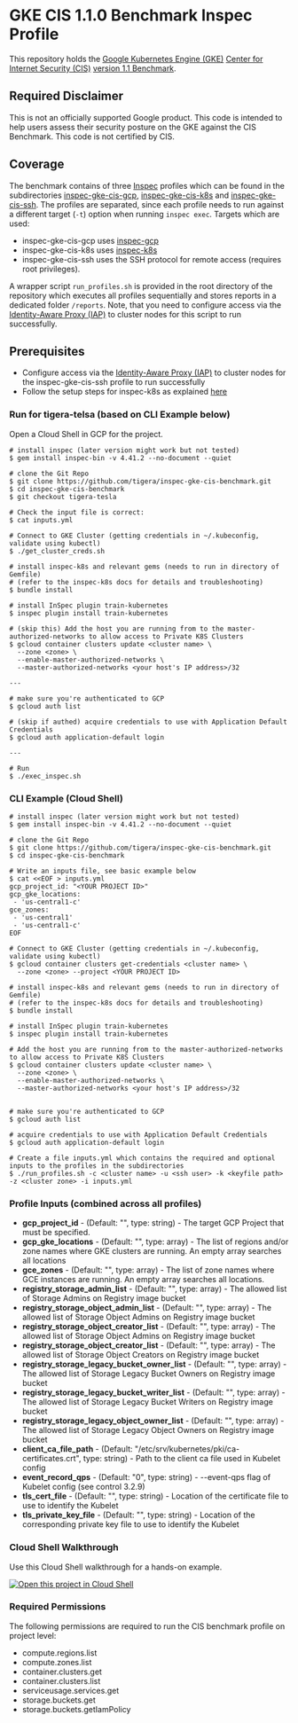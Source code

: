 # GKE CIS 1.1.0 Benchmark Inspec Profile

This repository holds the [Google Kubernetes Engine (GKE)](https://cloud.google.com/kubernetes-engine) [Center for Internet Security (CIS)](https://www.cisecurity.org) [version 1.1 Benchmark](https://www.cisecurity.org/benchmark/kubernetes/).

## Required Disclaimer

This is not an officially supported Google product. This code is intended to help users assess their security posture on the GKE against the CIS Benchmark. This code is not certified by CIS.

## Coverage

The benchmark contains of three [Inspec](https://www.inspec.io/) profiles which can be found in the subdirectories [inspec-gke-cis-gcp](inspec-gke-cis-gcp), [inspec-gke-cis-k8s](inspec-gke-cis-k8s) and [inspec-gke-cis-ssh](inspec-gke-cis-ssh). The profiles are separated, since each profile needs to run against a different target (`-t`) option when running `inspec exec`. Targets which are used:
 * inspec-gke-cis-gcp uses [inspec-gcp](https://github.com/inspec/inspec-gcp)
 * inspec-gke-cis-k8s uses [inspec-k8s](https://github.com/bgeesaman/inspec-k8s)
 * inspec-gke-cis-ssh uses the SSH protocol for remote access (requires root privileges).

A wrapper script `run_profiles.sh` is provided in the root directory of the repository which executes all profiles sequentially and stores reports in a dedicated folder `/reports`. Note, that you need to configure access via the [Identity-Aware Proxy (IAP)](https://cloud.google.com/iap/docs/enabling-kubernetes-howto) to cluster nodes for this script to run successfully.

## Prerequisites
* Configure access via the [Identity-Aware Proxy (IAP)](https://cloud.google.com/iap/docs/enabling-kubernetes-howto) to cluster nodes for the inspec-gke-cis-ssh profile to run successfully
* Follow the setup steps for inspec-k8s as explained [here](https://github.com/bgeesaman/train-kubernetes#installation)

### Run for tigera-telsa (based on CLI Example below)
Open a Cloud Shell in GCP for the project.

```
# install inspec (later version might work but not tested)
$ gem install inspec-bin -v 4.41.2 --no-document --quiet

# clone the Git Repo
$ git clone https://github.com/tigera/inspec-gke-cis-benchmark.git
$ cd inspec-gke-cis-benchmark
$ git checkout tigera-tesla

# Check the input file is correct:
$ cat inputs.yml

# Connect to GKE Cluster (getting credentials in ~/.kubeconfig, validate using kubectl)
$ ./get_cluster_creds.sh

# install inspec-k8s and relevant gems (needs to run in directory of Gemfile)
# (refer to the inspec-k8s docs for details and troubleshooting)
$ bundle install

# install InSpec plugin train-kubernetes
$ inspec plugin install train-kubernetes

# (skip this) Add the host you are running from to the master-authorized-networks to allow access to Private K8S Clusters
$ gcloud container clusters update <cluster name> \
  --zone <zone> \
  --enable-master-authorized-networks \
  --master-authorized-networks <your host's IP address>/32

---

# make sure you're authenticated to GCP
$ gcloud auth list

# (skip if authed) acquire credentials to use with Application Default Credentials
$ gcloud auth application-default login

---

# Run
$ ./exec_inspec.sh
```

### CLI Example (Cloud Shell)

```
# install inspec (later version might work but not tested)
$ gem install inspec-bin -v 4.41.2 --no-document --quiet

# clone the Git Repo
$ git clone https://github.com/tigera/inspec-gke-cis-benchmark.git
$ cd inspec-gke-cis-benchmark

# Write an inputs file, see basic example below
$ cat <<EOF > inputs.yml
gcp_project_id: "<YOUR PROJECT ID>"
gcp_gke_locations:
 - 'us-central1-c'
gce_zones:
 - 'us-central1'
 - 'us-central1-c'
EOF

# Connect to GKE Cluster (getting credentials in ~/.kubeconfig, validate using kubectl)
$ gcloud container clusters get-credentials <cluster name> \
  --zone <zone> --project <YOUR PROJECT ID>

# install inspec-k8s and relevant gems (needs to run in directory of Gemfile)
# (refer to the inspec-k8s docs for details and troubleshooting)
$ bundle install

# install InSpec plugin train-kubernetes
$ inspec plugin install train-kubernetes

# Add the host you are running from to the master-authorized-networks to allow access to Private K8S Clusters
$ gcloud container clusters update <cluster name> \
  --zone <zone> \
  --enable-master-authorized-networks \
  --master-authorized-networks <your host's IP address>/32


```

```
# make sure you're authenticated to GCP
$ gcloud auth list

# acquire credentials to use with Application Default Credentials
$ gcloud auth application-default login

```

```
# Create a file inputs.yml which contains the required and optional inputs to the profiles in the subdirectories
$ ./run_profiles.sh -c <cluster name> -u <ssh user> -k <keyfile path> -z <cluster zone> -i inputs.yml
```

### Profile Inputs (combined across all profiles)

* **gcp_project_id** - (Default: "", type: string) - The target GCP Project that must be specified.
* **gcp_gke_locations** - (Default: "", type: array) - The list of regions and/or zone names where GKE clusters are running. An empty array searches all locations
* **gce_zones** - (Default: "", type: array) - The list of zone names where GCE instances are running. An empty array searches all locations.
* **registry_storage_admin_list** - (Default: "", type: array) - The allowed list of Storage Admins on Registry image bucket
* **registry_storage_object_admin_list** - (Default: "", type: array) - The allowed list of Storage Object Admins on Registry image bucket
* **registry_storage_object_creator_list** - (Default: "", type: array) - The allowed list of Storage Object Admins on Registry image bucket
* **registry_storage_object_creator_list** - (Default: "", type: array) - The allowed list of Storage Object Creators on Registry image bucket
* **registry_storage_legacy_bucket_owner_list** - (Default: "", type: array) - The allowed list of Storage Legacy Bucket Owners on Registry image bucket
* **registry_storage_legacy_bucket_writer_list** - (Default: "", type: array) - The allowed list of Storage Legacy Bucket Writers on Registry image bucket
* **registry_storage_legacy_object_owner_list** - (Default: "", type: array) - The allowed list of Storage Legacy Object Owners on Registry image bucket
* **client_ca_file_path** - (Default: "/etc/srv/kubernetes/pki/ca-certificates.crt", type: string) - Path to the client ca file used in Kubelet config
* **event_record_qps** - (Default: "0", type: string) - --event-qps flag of Kubelet config (see control 3.2.9)
* **tls_cert_file** - (Default: "", type: string) - Location of the certificate file to use to identify the Kubelet
* **tls_private_key_file** - (Default: "", type: string) - Location of the corresponding private key file to use to identify the Kubelet

### Cloud Shell Walkthrough

Use this Cloud Shell walkthrough for a hands-on example.

[![Open this project in Cloud Shell](http://gstatic.com/cloudssh/images/open-btn.png)](https://console.cloud.google.com/cloudshell/open?git_repo=https://github.com/GoogleCloudPlatform/inspec-gke-cis-benchmark&page=editor&tutorial=walkthrough.md)

### Required Permissions

The following permissions are required to run the CIS benchmark profile on project level:

* compute.regions.list
* compute.zones.list
* container.clusters.get
* container.clusters.list
* serviceusage.services.get
* storage.buckets.get
* storage.buckets.getIamPolicy
